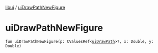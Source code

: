 [libui](README.md) / [uiDrawPathNewFigure](ui-draw-path-new-figure.md)

# uiDrawPathNewFigure

`fun uiDrawPathNewFigure(p: CValuesRef<`[`uiDrawPath`](ui-draw-path.md)`>?, x: Double, y: Double)`
